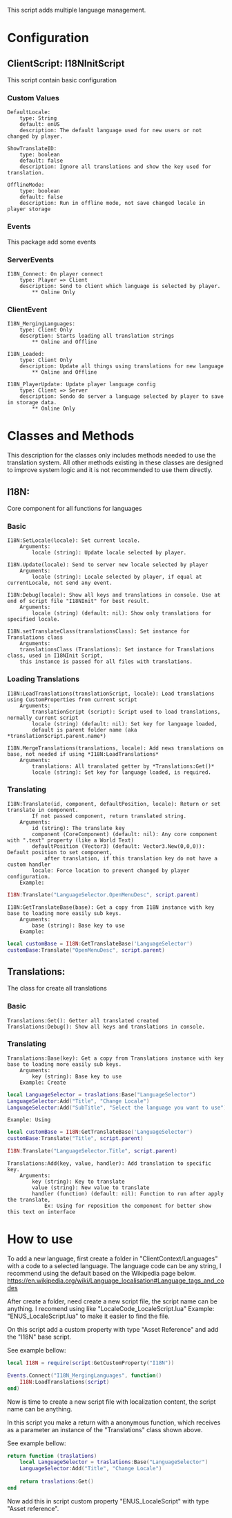 This script adds multiple language management.

# Configuration

## ClientScript: I18NInitScript

This script contain basic configuration

### Custom Values
    DefaultLocale:
        type: String
        default: enUS
        description: The default language used for new users or not changed by player.
    
    ShowTranslateID:
        type: boolean
        default: false
        description: Ignore all translations and show the key used for translation.
    
    OfflineMode:
        type: boolean
        default: false
        description: Run in offline mode, not save changed locale in player storage

### Events

This package add some events

### ServerEvents

    I18N_Connect: On player connect 
        type: Player => Client
        description: Send to client which language is selected by player.
            ** Online Only

### ClientEvent

    I18N_MergingLanguages:
        type: Client Only
        descrption: Starts loading all translation strings
            ** Online and Offline

    I18N_Loaded:
        type: Client Only
        description: Update all things using translations for new language
            ** Online and Offline

    I18N_PlayerUpdate: Update player language config
        type: Client => Server
        description: Sendo do server a language selected by player to save in storage data.
            ** Online Only

# Classes and Methods

This description for the classes only includes methods needed to use the translation system.
All other methods existing in these classes are designed to improve system logic and it is not recommended to use them directly.

## I18N: 
Core component for all functions for languages

### Basic

    I18N:SetLocale(locale): Set current locale.
        Arguments:
            locale (string): Update locale selected by player.

    I18N.Update(locale): Send to server new locale selected by player
        Arguments:
            locale (string): Locale selected by player, if equal at currentLocale, not send any event.

    I18N:Debug(locale): Show all keys and translations in console. Use at end of script file "I18NInit" for best result.
        Arguments:
            locale (string) (default: nil): Show only translations for specified locale.

    I18N.setTranslateClass(translationsClass): Set instance for Translations class
        Arguments:
        translationsClass (Translations): Set instance for Translations class, used in I18NInit Script, 
        this instance is passed for all files with translations.

### Loading Translations

    I18N:LoadTranslations(translationScript, locale): Load translations using CustomProperties from current script
        Arguments:
            translationScript (script): Script used to load translations, normally current script
            locale (string) (default: nil): Set key for language loaded, 
            default is parent folder name (aka *translationScript.parent.name*)

    I18N.MergeTranslations(translations, locale): Add news translations on base, not needed if using *I18N:LoadTranslations*
        Arguments:
            translations: All translated getter by *Translations:Get()*
            locale (string): Set key for language loaded, is required.


### Translating

    I18N:Translate(id, component, defaultPosition, locale): Return or set translate in component. 
            If not passed component, return translated string.
        Arguments:
            id (string): The translate key
            component (CoreComponent) (default: nil): Any core component with ".text" property (like a World Text)
            defaultPosition (Vector3) (default: Vector3.New(0,0,0)): Default position to set component, 
                after translation, if this translation key do not have a custom handler
            locale: Force location to prevent changed by player configuration.
        Example:
```lua
I18N:Translate("LanguageSelector.OpenMenuDesc", script.parent)
```
    I18N:GetTranslateBase(base): Get a copy from I18N instance with key base to loading more easily sub keys.
        Arguments:
            base (string): Base key to use
        Example:
```lua 
local customBase = I18N:GetTranslateBase('LanguageSelector')
customBase:Translate("OpenMenuDesc", script.parent)
````
## Translations: 
The class for create all translations
        
### Basic
    Translations:Get(): Getter all translated created
    Translations:Debug(): Show all keys and translations in console.


### Translating

    Translations:Base(key): Get a copy from Translations instance with key base to loading more easily sub keys.
        Arguments:
            key (string): Base key to use
        Example: Create
```lua
local LanguageSelector = traslations:Base("LanguageSelector")
LanguageSelector:Add("Title", "Change Locale")
LanguageSelector:Add("SubTitle", "Select the language you want to use")
```
    Example: Using
```lua
local customBase = I18N:GetTranslateBase('LanguageSelector')
customBase:Translate("Title", script.parent)
```
```lua
I18N:Translate("LanguageSelector.Title", script.parent)
```
    Translations:Add(key, value, handler): Add translation to specific key.
        Arguments:
            key (string): Key to translate
            value (string): New value to translate
            handler (function) (default: nil): Function to run after apply the translate, 
                Ex: Using for reposition the component for better show this text on interface

# How to use
To add a new language, first create a folder in "ClientContext/Languages" with a code to a selected language.
The language code can be any string, I recommend using the default based on the Wikipedia page below.
    https://en.wikipedia.org/wiki/Language_localisation#Language_tags_and_codes
        
After create a folder, need create a new script file, the script name can be anything. I recomend using like "LocaleCode_LocaleScript.lua"
Example: "ENUS_LocaleScript.lua" to make it easier to find the file.

On this script add a custom property with type "Asset Reference" and add the "I18N" base script.

See example bellow:
```lua
local I18N = require(script:GetCustomProperty("I18N"))

Events.Connect("I18N_MergingLanguages", function()
    I18N:LoadTranslations(script)
end)
```

Now is time to create a new script file with localization content, the script name can be anything.

In this script you make a return with a anonymous function, which receives as a parameter an instance of the "Translations" class shown above.

See example bellow:
```lua
return function (traslations)
    local LanguageSelector = traslations:Base("LanguageSelector")
    LanguageSelector:Add("Title", "Change Locale")
    
    return traslations:Get()
end
```

Now add this in script custom property "ENUS_LocaleScript" with type "Asset reference".